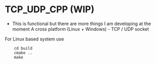 # TCP_UDP_CPP (WIP) 
* This is functional but there are more things I am developing at the moment
A cross platform (Linux + Windows) - TCP / UDP socket

For Linux based system use
``` mkdir build
    cd build
    cmake .. 
    make 
